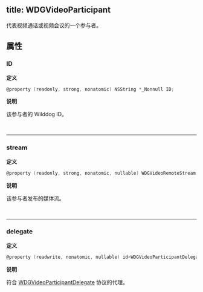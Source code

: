 title: WDGVideoParticipant
---

代表视频通话或视频会议的一个参与者。

## 属性

### ID

**定义**

```objectivec
@property (readonly, strong, nonatomic) NSString *_Nonnull ID;
```

**说明**

该参与者的 Wilddog ID。

</br>

---

### stream

**定义**

```objectivec
@property (readonly, strong, nonatomic, nullable) WDGVideoRemoteStream *stream;
```

**说明**

该参与者发布的媒体流。

</br>

---

### delegate

**定义**

```objectivec
@property (readwrite, nonatomic, nullable) id<WDGVideoParticipantDelegate> delegate;
```

**说明**

符合 [WDGVideoParticipantDelegate](../Protocols/WDGVideoParticipantDelegate.html) 协议的代理。

